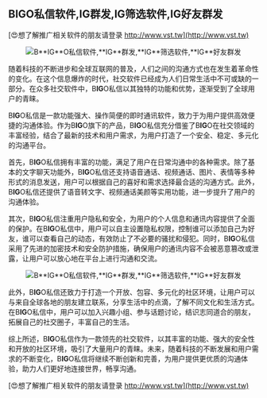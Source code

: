 ## **B**IG**O私信软件,**IG**群发,**IG**筛选软件,**IG**好友群发**

[😍想了解推广相关软件的朋友请登录 http://www.vst.tw](http://www.vst.tw)

 <center><img src="https://vst.tw/MP4/tuiguang/png/3.png" alt="B**IG**O私信软件,**IG**群发,**IG**筛选软件,**IG**好友群发"></center>

随着科技的不断进步和全球互联网的普及，人们之间的沟通方式也在发生着革命性的变化。在这个信息爆炸的时代，社交软件已经成为人们日常生活中不可或缺的一部分。在众多社交软件中，B**IG**O私信以其独特的功能和优势，逐渐受到了全球用户的青睐。

B**IG**O私信是一款功能强大、操作简便的即时通讯软件，致力于为用户提供高效便捷的沟通体验。作为B**IG**O旗下的产品，B**IG**O私信充分借鉴了B**IG**O在社交领域的丰富经验，结合了最新的技术和用户需求，为用户打造了一个安全、稳定、多元化的沟通平台。

首先，B**IG**O私信拥有丰富的功能，满足了用户在日常沟通中的各种需求。除了基本的文字聊天功能外，B**IG**O私信还支持语音通话、视频通话、图片、表情等多种形式的消息发送，用户可以根据自己的喜好和需求选择最合适的沟通方式。此外，B**IG**O私信还提供了语音转文字、视频通话美颜等实用功能，进一步提升了用户的沟通体验。

其次，B**IG**O私信注重用户隐私和安全，为用户的个人信息和通讯内容提供了全面的保护。在B**IG**O私信中，用户可以自主设置隐私权限，控制谁可以添加自己为好友，谁可以查看自己的动态，有效防止了不必要的骚扰和侵犯。同时，B**IG**O私信采用了先进的加密技术和安全防护措施，确保用户的通讯内容不会被恶意篡改或泄露，让用户可以放心地在平台上进行沟通和交流。

 <center><img src="https://vst.tw/MP4/tuiguang/png/6.png" alt="B**IG**O私信软件,**IG**群发,**IG**筛选软件,**IG**好友群发"></center>

此外，B**IG**O私信还致力于打造一个开放、包容、多元化的社区环境，让用户可以与来自全球各地的朋友建立联系，分享生活中的点滴，了解不同文化和生活方式。在B**IG**O私信中，用户可以加入兴趣小组、参与话题讨论，结识志同道合的朋友，拓展自己的社交圈子，丰富自己的生活。

综上所述，B**IG**O私信作为一款领先的社交软件，以其丰富的功能、强大的安全性和开放的社区环境，吸引了大量用户的青睐。未来，随着科技的不断发展和用户需求的不断变化，B**IG**O私信将继续不断创新和完善，为用户提供更优质的沟通体验，助力人们更好地连接世界，畅享沟通。

[😍想了解推广相关软件的朋友请登录 http://www.vst.tw](http://www.vst.tw)



